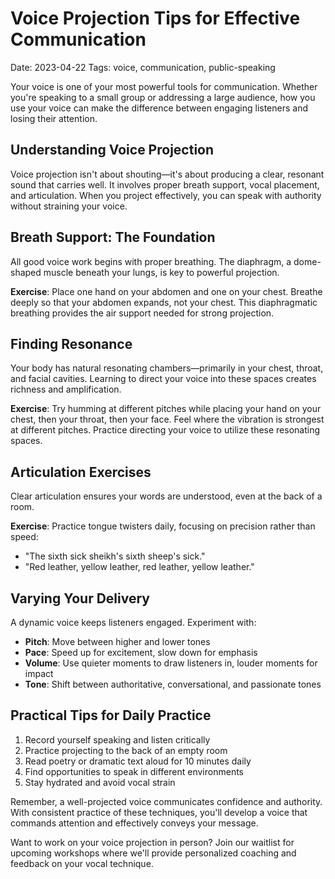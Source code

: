 # Voice Projection Tips for Effective Communication

Date: 2023-04-22
Tags: voice, communication, public-speaking

Your voice is one of your most powerful tools for communication. Whether you're speaking to a small group or addressing a large audience, how you use your voice can make the difference between engaging listeners and losing their attention.

## Understanding Voice Projection

Voice projection isn't about shouting—it's about producing a clear, resonant sound that carries well. It involves proper breath support, vocal placement, and articulation. When you project effectively, you can speak with authority without straining your voice.

## Breath Support: The Foundation

All good voice work begins with proper breathing. The diaphragm, a dome-shaped muscle beneath your lungs, is key to powerful projection.

**Exercise**: Place one hand on your abdomen and one on your chest. Breathe deeply so that your abdomen expands, not your chest. This diaphragmatic breathing provides the air support needed for strong projection.

## Finding Resonance

Your body has natural resonating chambers—primarily in your chest, throat, and facial cavities. Learning to direct your voice into these spaces creates richness and amplification.

**Exercise**: Try humming at different pitches while placing your hand on your chest, then your throat, then your face. Feel where the vibration is strongest at different pitches. Practice directing your voice to utilize these resonating spaces.

## Articulation Exercises

Clear articulation ensures your words are understood, even at the back of a room.

**Exercise**: Practice tongue twisters daily, focusing on precision rather than speed:
- "The sixth sick sheikh's sixth sheep's sick."
- "Red leather, yellow leather, red leather, yellow leather."

## Varying Your Delivery

A dynamic voice keeps listeners engaged. Experiment with:
- **Pitch**: Move between higher and lower tones
- **Pace**: Speed up for excitement, slow down for emphasis
- **Volume**: Use quieter moments to draw listeners in, louder moments for impact
- **Tone**: Shift between authoritative, conversational, and passionate tones

## Practical Tips for Daily Practice

1. Record yourself speaking and listen critically
2. Practice projecting to the back of an empty room
3. Read poetry or dramatic text aloud for 10 minutes daily
4. Find opportunities to speak in different environments
5. Stay hydrated and avoid vocal strain

Remember, a well-projected voice communicates confidence and authority. With consistent practice of these techniques, you'll develop a voice that commands attention and effectively conveys your message.

Want to work on your voice projection in person? Join our waitlist for upcoming workshops where we'll provide personalized coaching and feedback on your vocal technique.